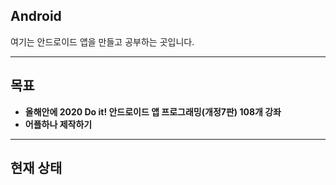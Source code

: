 ## Android
여기는 안드로이드 앱을 만들고 공부하는 곳입니다.

---
## 목표

* **올해안에 2020 Do it! 안드로이드 앱 프로그래밍(개정7판) 108개 강좌**
* **어플하나 제작하기**

---
## 현재 상태
